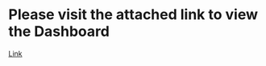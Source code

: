 # Please visit the attached link to view the Dashboard
[Link](https://public.tableau.com/app/profile/radhika2628/viz/Final-project-Profit/ProfitDashboard)
